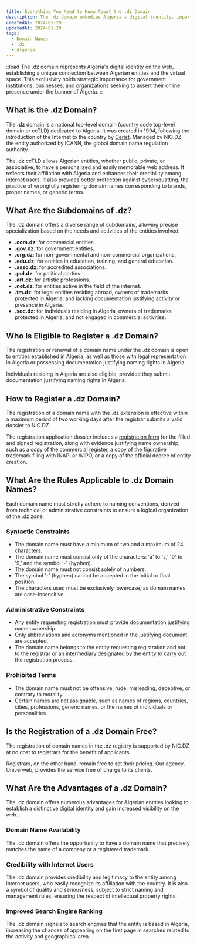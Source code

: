```yaml
---
title: Everything You Need to Know About the .dz Domain
description: The .dz domain embodies Algeria's digital identity, imparting strategic significance to institutions, businesses, and organizations aiming to establish their online presence under the colors of Algeria.
createdAt: 2024-01-29
updatedAt: 2024-01-29
tags:
  - Domain Names
  - .dz
  - Algeria
---
```


::lead
The .dz domain represents Algeria's digital identity on the web, establishing a unique connection between Algerian entities and the virtual space. This exclusivity holds strategic importance for government institutions, businesses, and organizations seeking to assert their online presence under the banner of Algeria.
::

## What is the .dz Domain?

The **.dz** domain is a national top-level domain (country code top-level domain or ccTLD) dedicated to Algeria. It was created in 1994, following the introduction of the Internet to the country by [Cerist](https://www.cerist.dz/). Managed by NIC.DZ, the entity authorized by ICANN, the global domain name regulation authority.

The .dz ccTLD allows Algerian entities, whether public, private, or associative, to have a personalized and easily memorable web address. It reflects their affiliation with Algeria and enhances their credibility among internet users. It also provides better protection against cybersquatting, the practice of wrongfully registering domain names corresponding to brands, proper names, or generic terms.

## What Are the Subdomains of .dz?

The .dz domain offers a diverse range of subdomains, allowing precise specialization based on the needs and activities of the entities involved:

- **.com.dz**: for commercial entities.
- **.gov.dz**: for government entities.
- **.org.dz**: for non-governmental and non-commercial organizations.
- **.edu.dz**: for entities in education, training, and general education.
- **.asso.dz**: for accredited associations.
- **.pol.dz**: for political parties.
- **.art.dz**: for artistic professions.
- **.net.dz**: for entities active in the field of the internet.
- **.tm.dz**: for legal entities residing abroad, owners of trademarks protected in Algeria, and lacking documentation justifying activity or presence in Algeria.
- **.soc.dz**: for individuals residing in Algeria, owners of trademarks protected in Algeria, and not engaged in commercial activities.

## Who Is Eligible to Register a .dz Domain?

The registration or renewal of a domain name under the .dz domain is open to entities established in Algeria, as well as those with legal representation in Algeria or possessing documentation justifying naming rights in Algeria.

Individuals residing in Algeria are also eligible, provided they submit documentation justifying naming rights in Algeria.

## How to Register a .dz Domain?

The registration of a domain name with the .dz extension is effective within a maximum period of two working days after the registrar submits a valid dossier to NIC.DZ.

The registration application dossier includes a [registration form](http://www.nic.dz/images/pdf_nic/formulaire.pdf) for the filled and signed registration, along with evidence justifying name ownership, such as a copy of the commercial register, a copy of the figurative trademark filing with INAPI or WIPO, or a copy of the official decree of entity creation.

## What Are the Rules Applicable to .dz Domain Names?

Each domain name must strictly adhere to naming conventions, derived from technical or administrative constraints to ensure a logical organization of the .dz zone.

### Syntactic Constraints

- The domain name must have a minimum of two and a maximum of 24 characters.
- The domain name must consist only of the characters: 'a' to 'z,' '0' to '9,' and the symbol '-' (hyphen).
- The domain name must not consist solely of numbers.
- The symbol '-' (hyphen) cannot be accepted in the initial or final position.
- The characters used must be exclusively lowercase, as domain names are case-insensitive.

### Administrative Constraints

- Any entity requesting registration must provide documentation justifying name ownership.
- Only abbreviations and acronyms mentioned in the justifying document are accepted.
- The domain name belongs to the entity requesting registration and not to the registrar or an intermediary designated by the entity to carry out the registration process.

### Prohibited Terms

- The domain name must not be offensive, rude, misleading, deceptive, or contrary to morality.
- Certain names are not assignable, such as names of regions, countries, cities, professions, generic names, or the names of individuals or personalities.

## Is the Registration of a .dz Domain Free?

The registration of domain names in the .dz registry is supported by NIC.DZ at no cost to registrars for the benefit of applicants.

Registrars, on the other hand, remain free to set their pricing. Our agency, Univerweb, provides the service free of charge to its clients.

## What Are the Advantages of a .dz Domain?

The .dz domain offers numerous advantages for Algerian entities looking to establish a distinctive digital identity and gain increased visibility on the web.

### Domain Name Availability

The .dz domain offers the opportunity to have a domain name that precisely matches the name of a company or a registered trademark.

### Credibility with Internet Users

The .dz domain provides credibility and legitimacy to the entity among internet users, who easily recognize its affiliation with the country. It is also a symbol of quality and seriousness, subject to strict naming and management rules, ensuring the respect of intellectual property rights.

### Improved Search Engine Ranking

The .dz domain signals to search engines that the entity is based in Algeria, increasing the chances of appearing on the first page in searches related to the activity and geographical area.
